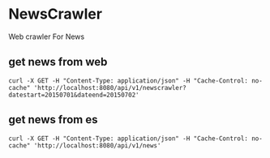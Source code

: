 # NewsCrawler
Web crawler For News

## get news from web
```
curl -X GET -H "Content-Type: application/json" -H "Cache-Control: no-cache" 'http://localhost:8080/api/v1/newscrawler?datestart=20150701&dateend=20150702'
```

## get news from es
```
curl -X GET -H "Content-Type: application/json" -H "Cache-Control: no-cache" 'http://localhost:8080/api/v1/news'
```
